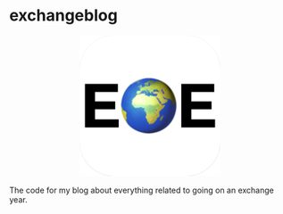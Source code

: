 # exchangeblog
<p align="center">
  <img src="https://github.com/Namli1/exchangeblog/blob/master/static/favicons/android-chrome-512x512.png" width="300" style="width: 50%;">
</p>


The code for my blog about everything related to going on an exchange year.

